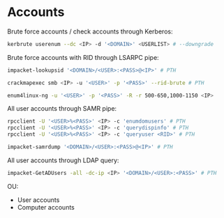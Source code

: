 # Accounts
Brute force accounts / check accounts through Kerberos:
```bash
kerbrute userenum --dc <IP> -d '<DOMAIN>' <USERLIST> # --downgrade
```

Brute force accounts with RID through LSARPC pipe:
```bash
impacket-lookupsid '<DOMAIN>/<USER>:<PASS>@<IP>' # PTH

crackmapexec smb <IP> -u '<USER>' -p '<PASS>' --rid-brute # PTH

enum4linux-ng -u '<USER>' -p '<PASS>' -R -r 500-650,1000-1150 <IP>
```

All user accounts through SAMR pipe:
```bash
rpcclient -U '<USER>%<PASS>' <IP> -c 'enumdomusers' # PTH
rpcclient -U '<USER>%<PASS>' <IP> -c 'querydispinfo' # PTH
rpcclient -U '<USER>%<PASS>' <IP> -c 'queryuser <RID>' # PTH

impacket-samrdump '<DOMAIN>/<USER>:<PASS>@<IP>' # PTH
```

All user accounts through LDAP query:
```bash
impacket-GetADUsers -all -dc-ip <IP> '<DOMAIN>/<USER>:<PASS>' # PTH
```


OU:
- User accounts
- Computer accounts